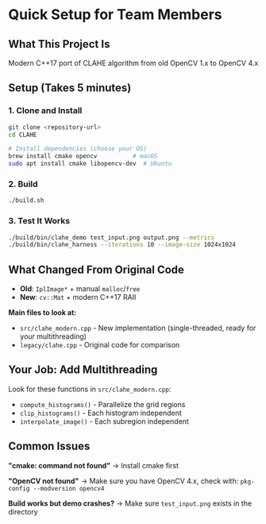 # Quick Setup for Team Members

## What This Project Is
Modern C++17 port of CLAHE algorithm from old OpenCV 1.x to OpenCV 4.x

## Setup (Takes 5 minutes)

### 1. Clone and Install
```bash
git clone <repository-url>
cd CLAHE

# Install dependencies (choose your OS)
brew install cmake opencv          # macOS
sudo apt install cmake libopencv-dev  # Ubuntu
```

### 2. Build
```bash
./build.sh
```

### 3. Test It Works
```bash
./build/bin/clahe_demo test_input.png output.png --metrics
./build/bin/clahe_harness --iterations 10 --image-size 1024x1024
```

## What Changed From Original Code

- **Old**: `IplImage*` + manual `malloc`/`free` 
- **New**: `cv::Mat` + modern C++17 RAII

**Main files to look at:**
- `src/clahe_modern.cpp` - New implementation (single-threaded, ready for your multithreading)
- `legacy/clahe.cpp` - Original code for comparison

## Your Job: Add Multithreading

Look for these functions in `src/clahe_modern.cpp`:
- `compute_histograms()` - Parallelize the grid regions
- `clip_histograms()` - Each histogram independent  
- `interpolate_image()` - Each subregion independent

## Common Issues

**"cmake: command not found"** → Install cmake first

**"OpenCV not found"** → Make sure you have OpenCV 4.x, check with: `pkg-config --modversion opencv4`

**Build works but demo crashes?** → Make sure `test_input.png` exists in the directory